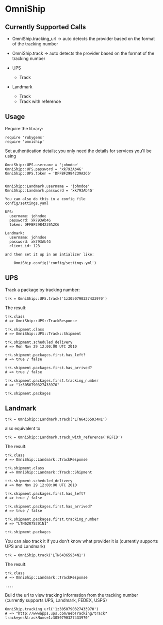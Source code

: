 OmniShip
========


Currently Supported Calls
-------------------------

* OmniShip.tracking_url     -> auto detects the provider based on the format of the tracking number
* OmniShip.track            -> auto detects the provider based on the format of the tracking number

* UPS
  * Track

* Landmark
  * Track
  * Track with reference


Usage
-----

Require the library:

    require 'rubygems'
    require 'omniship'

Set authentication details; you only need the details for services you'll be using

    OmniShip::UPS.username = 'johndoe'
    OmniShip::UPS.password = 'xk793Ab4G'
    OmniShip::UPS.token = 'DFFBF2984239A2C6'


    OmniShip::Landmark.username = 'johndoe'
    OmniShip::Landmark.password = 'xk793Ab4G'

    You can also do this in a config file
    config/settings.yaml

    UPS:
      username: johndoe
      password: xk793Ab4G
      token: DFFBF2984239A2C6

    Landmark:
      username: johndoe
      password: xk793Ab4G
      client_id: 123

    and then set it up in an intializer like: 

        OmniShip.config('config/settings.yml')


UPS
---

Track a package by tracking number:

    trk = OmniShip::UPS.track('1z3050790327433970')

The result:

    trk.class
    # => OmniShip::UPS::TrackResponse

    trk.shipment.class
    # => OmniShip::UPS::Track::Shipment

    trk.shipment.scheduled_delivery
    # => Mon Nov 29 12:00:00 UTC 2010

    trk.shipment.packages.first.has_left?
    # => true / false

    trk.shipment.packages.first.has_arrived?
    # => true / false

    trk.shipment.packages.first.tracking_number
    # => "1z3050790327433970" 

    trk.shipment.packages

Landmark
--------

    trk = OmniShip::Landmark.track('LTN64365934N1')

also equivalent to 

    trk = OmniShip::Landmark.track_with_reference('REFID')

The result:

    trk.class
    # => OmniShip::Landmark::TrackResponse

    trk.shipment.class
    # => OmniShip::Landmark::Track::Shipment

    trk.shipment.scheduled_delivery
    # => Mon Nov 29 12:00:00 UTC 2010

    trk.shipment.packages.first.has_left?
    # => true / false
    
    trk.shipment.packages.first.has_arrived?
    # => true / false

    trk.shipment.packages.first.tracking_number
    # => "LTN62075201N1" 

    trk.shipment.packages

You can also track it if you don't know what provider it is (currently supports UPS and Landmark)

    trk = OmniShip.track('LTN64365934N1')

The result:

    trk.class
    # => OmniShip::Landmark::TrackResponse

    ....

Build the url to view tracking information from the tracking number (currently supports UPS, Landmark, FEDEX, USPS)

    OmniShip.tracking_url('1z3050790327433970')
    # => "http://wwwapps.ups.com/WebTracking/track?track=yes&trackNums=1z3050790327433970"
    


